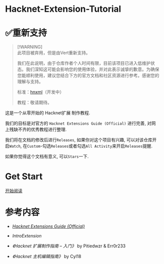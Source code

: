 # Hacknet-Extension-Tutorial

# ✅重新支持
> [!WARNING]\
> 此项目被弃用，但是由Vert重新支持。
>
> 我们在此说明，由于仓库作者个人时间有限，目前该项目已进入低维护状态。我们深知这可能会影响您的使用体验，并对此表示诚挚的歉意。为确保您能顺利使用，建议您结合下方的官方文档和社区资源进行参考。感谢您的理解与支持。
> 
> 标准：[hnxml](https://hnxml.js.org)（开发中）
> 
> 教程：敬请期待。

这是一个从零开始的 Hacknet扩展 制作教程. 

我们的目标是对官方的 `Hacknet Extensions Guide (Official)` 进行完善, 对网上残缺不齐的优秀教程进行整理. 

我们将在文档的修改后进行`Releases`, 如果你对这个项目有兴趣, 可以对该仓库开启`Watch`, 在`Custom`-勾选`Releases`或者勾选`All Activity`来开启`Releases`提醒.

如果你觉得这个文档有意义, 可以`Stars`一下.





# Get Start

[开始阅读](./GetStart.md)

# 参考内容

- [*Hacknet Extensions Guide (Official)*](https://steamcommunity.com/sharedfiles/filedetails/?id=914587661)

- *IntroExtension*

- *《Hacknet 扩展制作指南 – 入门》* by Pitiedwzr & Err0r233

- *《Hacknet 主机编辑指南》* by Cyl18
